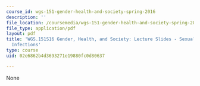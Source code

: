 ```yaml
---
course_id: wgs-151-gender-health-and-society-spring-2016
description: ''
file_location: /coursemedia/wgs-151-gender-health-and-society-spring-2016/02e6862b4d3693271e19880fc0d80637_MITWGS_151S16_Week5.pdf
file_type: application/pdf
layout: pdf
title: 'WGS.151S16 Gender, Health, and Society: Lecture Slides - Sexually Transmitted
  Infections'
type: course
uid: 02e6862b4d3693271e19880fc0d80637

---
```

None